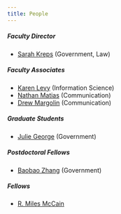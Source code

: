 ```yaml
---
title: People
---
```

##### Faculty Director

* [Sarah Kreps](https://government.cornell.edu/sarah-kreps) (Government, Law)

##### Faculty Associates

* [Karen Levy](https://www.karen-levy.net/) (Information Science)
* [Nathan Matias](https://natematias.com/) (Communication)
* [Drew Margolin](https://communication.cals.cornell.edu/people/drew-margolin/) (Communication)

##### Graduate Students

* [Julie George](https://www.juliexgeorge.com/) (Government)

##### Postdoctoral Fellows

* [Baobao Zhang](https://baobaofzhang.github.io/) (Government)

##### Fellows

* [R. Miles McCain](https://miles.land)